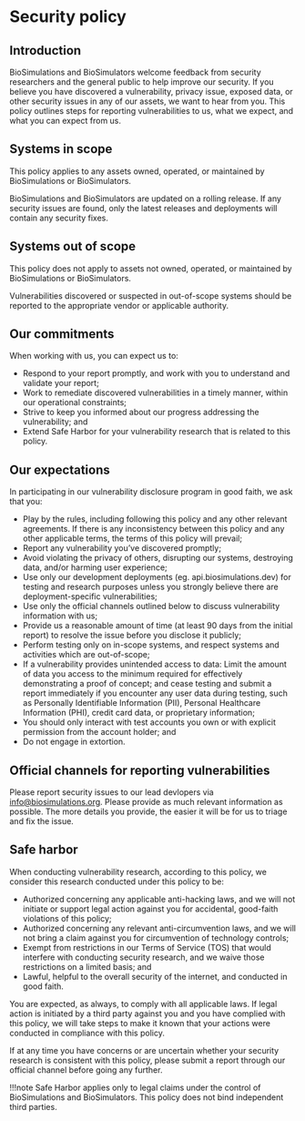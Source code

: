 # Security policy

## Introduction

BioSimulations and BioSimulators welcome feedback from security researchers and the general public to help improve our security. If you believe you have discovered a vulnerability, privacy issue, exposed data, or other security issues in any of our assets, we want to hear from you. This policy outlines steps for reporting vulnerabilities to us, what we expect, and what you can expect from us.

## Systems in scope

This policy applies to any assets owned, operated, or maintained by BioSimulations or BioSimulators.

BioSimulations and BioSimulators are updated on a rolling release. If any security issues are found, only the latest releases and deployments will contain any security fixes.

## Systems out of scope

This policy does not apply to assets not owned, operated, or maintained by BioSimulations or BioSimulators. 

Vulnerabilities discovered or suspected in out-of-scope systems should be reported to the appropriate vendor or applicable authority.

## Our commitments

When working with us, you can expect us to:

- Respond to your report promptly, and work with you to understand and validate your report;
- Work to remediate discovered vulnerabilities in a timely manner, within our operational constraints;
- Strive to keep you informed about our progress addressing the vulnerability; and
- Extend Safe Harbor for your vulnerability research that is related to this policy.

## Our expectations

In participating in our vulnerability disclosure program in good faith, we ask that you:

- Play by the rules, including following this policy and any other relevant agreements. If there is any inconsistency between this policy and any other applicable terms, the terms of this policy will prevail;
- Report any vulnerability you’ve discovered promptly;
- Avoid violating the privacy of others, disrupting our systems, destroying data, and/or harming user experience;
- Use only our development deployments (eg. api.biosimulations.dev) for testing and research purposes unless you strongly believe there are deployment-specific vulnerabilities;
- Use only the official channels outlined below to discuss vulnerability information with us;
- Provide us a reasonable amount of time (at least 90 days from the initial report) to resolve the issue before you disclose it publicly;
- Perform testing only on in-scope systems, and respect systems and activities which are out-of-scope;
- If a vulnerability provides unintended access to data: Limit the amount of data you access to the minimum required for effectively demonstrating a proof of concept; and cease testing and submit a report immediately if you encounter any user data during testing, such as Personally Identifiable Information (PII), Personal Healthcare Information (PHI), credit card data, or proprietary information;
- You should only interact with test accounts you own or with explicit permission from the account holder; and
- Do not engage in extortion.  

## Official channels for reporting vulnerabilities

Please report security issues to our lead devlopers via [info@biosimulations.org](mailto:info@biosimulations.org). Please provide as much relevant information as possible. The more details you provide, the easier it will be for us to triage and fix the issue.

## Safe harbor

When conducting vulnerability research, according to this policy, we consider this research conducted under this policy to be:

- Authorized concerning any applicable anti-hacking laws, and we will not initiate or support legal action against you for accidental, good-faith violations of this policy;
- Authorized concerning any relevant anti-circumvention laws, and we will not bring a claim against you for circumvention of technology controls;
- Exempt from restrictions in our Terms of Service (TOS) that would interfere with conducting security research, and we waive those restrictions on a limited basis; and
- Lawful, helpful to the overall security of the internet, and conducted in good faith.

You are expected, as always, to comply with all applicable laws. If legal action is initiated by a third party against you and you have complied with this policy, we will take steps to make it known that your actions were conducted in compliance with this policy.

If at any time you have concerns or are uncertain whether your security research is consistent with this policy, please submit a report through our official channel before going any further.

!!!note
    Safe Harbor applies only to legal claims under the control of BioSimulations and BioSimulators. This policy does not bind independent third parties.
